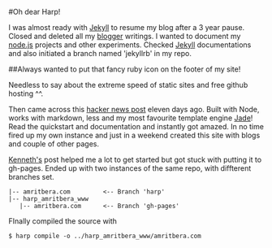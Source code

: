 #Oh dear Harp!

I was almost ready with [Jekyll](http://jekyllrb.com/) to resume my blog after a 3 year pause. Closed and deleted all my [blogger](http://blogger.com) writings. I wanted to document my [node.js](http://nodejs.org) projects and other experiments. Checked [Jekyll](http://jekyllrb.com/) documentations and also initiated a branch named 'jekyllrb' in my repo.

##Always wanted to put that fancy ruby icon on the footer of my site!

Needless to say about the extreme speed of static sites and free github hosting ^^.

Then came across this [hacker news post](https://news.ycombinator.com/item?id=6553374) eleven days ago. Built with Node, works with markdown, less and my most favourite template engine [Jade](https://github.com/visionmedia/jade)! Read the quickstart and documentation and instantly got amazed. In no time fired up my own instance and just in a weekend created this site with blogs and couple of other pages.

[Kenneth's](http://kennethormandy.com/journal/start-a-blog-with-harp) post helped me a lot to get started but got stuck with putting it to gh-pages. Ended up with two instances of the same repo, with diffterent branches set.

````
|-- amritbera.com         <-- Branch 'harp'
|-- harp_amritbera_www
   |-- amritbera.com      <-- Branch 'gh-pages'
````
FInally compiled the source with
````
$ harp compile -o ../harp_amritbera_www/amritbera.com
````
